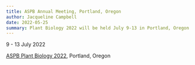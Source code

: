 ```yaml
---
title: ASPB Annual Meeting, Portland, Oregon
author: Jacqueline Campbell
date: 2022-05-25
summary: Plant Biology 2022 will be held July 9-13 in Portland, Oregon
---
```

9 - 13 July 2022

[ASPB Plant Biology 2022](https://plantbiology.aspb.org), Portland, Oregon
